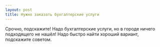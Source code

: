 ```yaml
---
layout: post 
title: Нужно заказать бухгалтерские услуги 
--- 
```

Срочно, подскажите! Надо бухгалтерские услуги, но в городе ничего подходящего не нашёл! Надо быстро найти хороший вариант, подскажите советом.